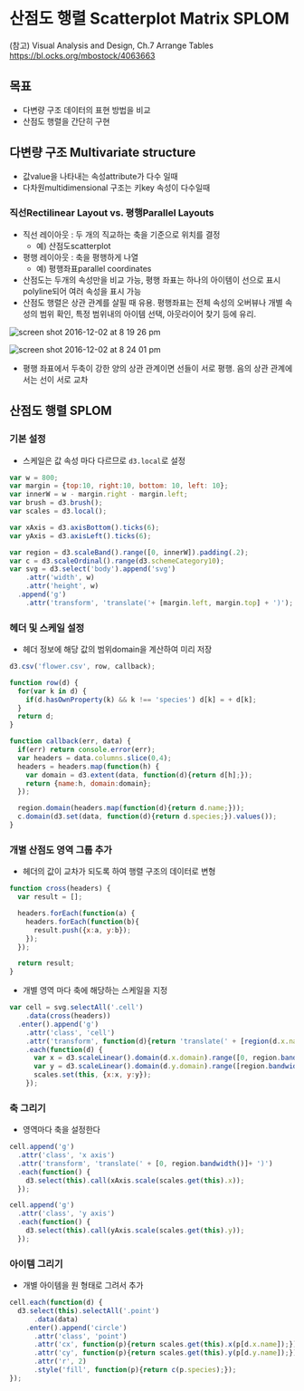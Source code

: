 산점도 행렬 Scatterplot Matrix SPLOM
===

(참고)
Visual Analysis and Design, Ch.7 Arrange Tables
https://bl.ocks.org/mbostock/4063663


목표
---
- 다변량 구조 데이터의 표현 방법을 비교
- 산점도 행렬을 간단히 구현

다변량 구조 Multivariate structure
---
 - 값value을 나타내는 속성attribute가 다수 일때
 - 다차원multidimensional 구조는 키key 속성이 다수일때

### 직선Rectilinear Layout vs. 평행Parallel Layouts
- 직선 레이아웃 : 두 개의 직교하는 축을 기준으로 위치를 결정
  - 예) 산점도scatterplot
- 평행 레이아웃 : 축을 평행하게 나열
  - 예) 평행좌표parallel coordinates
- 산점도는 두개의 속성만을 비교 가능, 평행 좌표는 하나의 아이템이 선으로 표시polyline되어 여러 속성을 표시 가능
- 산점도 행렬은 상관 관계를 살필 때 유용. 평행좌표는 전체 속성의 오버뷰나 개별 속성의 범위 확인, 특정 범위내의 아이템 선택, 아웃라이어 찾기 등에 유리.

![screen shot 2016-12-02 at 8 19 26 pm](https://cloud.githubusercontent.com/assets/253408/20832268/bcabcf50-b8cc-11e6-940b-c0b4f9020f5e.png)


![screen shot 2016-12-02 at 8 24 01 pm](https://cloud.githubusercontent.com/assets/253408/20832362/4b3969bc-b8cd-11e6-981a-0cfc58bcc0b3.png)

- 평행 좌표에서 두축이 강한 양의 상관 관계이면 선들이 서로 평행. 음의 상관 관계에서는 선이 서로 교차

산점도 행렬 SPLOM
---

### 기본 설정

- 스케일은 값 속성 마다 다르므로 `d3.local`로 설정

```javascript
var w = 800;
var margin = {top:10, right:10, bottom: 10, left: 10};
var innerW = w - margin.right - margin.left;
var brush = d3.brush();
var scales = d3.local();

var xAxis = d3.axisBottom().ticks(6);
var yAxis = d3.axisLeft().ticks(6);

var region = d3.scaleBand().range([0, innerW]).padding(.2);
var c = d3.scaleOrdinal().range(d3.schemeCategory10);
var svg = d3.select('body').append('svg')
    .attr('width', w)
    .attr('height', w)
  .append('g')
    .attr('transform', 'translate('+ [margin.left, margin.top] + ')');
```

### 헤더 및 스케일 설정

- 헤더 정보에 해당 값의 범위domain을 계산하여 미리 저장
```javascript
d3.csv('flower.csv', row, callback);

function row(d) {
  for(var k in d) {
    if(d.hasOwnProperty(k) && k !== 'species') d[k] = + d[k];
  }
  return d;
}

function callback(err, data) {
  if(err) return console.error(err);
  var headers = data.columns.slice(0,4);
  headers = headers.map(function(h) {
    var domain = d3.extent(data, function(d){return d[h];});
    return {name:h, domain:domain};
  });

  region.domain(headers.map(function(d){return d.name;}));
  c.domain(d3.set(data, function(d){return d.species;}).values());
}
```


### 개별 산점도 영역 그룹 추가

- 헤더의 값이 교차가 되도록 하여 행렬 구조의 데이터로 변형

```javascript
function cross(headers) {
  var result = [];

  headers.forEach(function(a) {
    headers.forEach(function(b){
      result.push({x:a, y:b});
    });
  });

  return result;
}
```

- 개별 영역 마다 축에 해당하는 스케일을 지정
```javascript
var cell = svg.selectAll('.cell')
    .data(cross(headers))
  .enter().append('g')
    .attr('class', 'cell')
    .attr('transform', function(d){return 'translate(' + [region(d.x.name), innerW - region(d.y.name)- region.bandwidth()]+ ')'})
    .each(function(d) {
      var x = d3.scaleLinear().domain(d.x.domain).range([0, region.bandwidth()]);
      var y = d3.scaleLinear().domain(d.y.domain).range([region.bandwidth(), 0]);
      scales.set(this, {x:x, y:y});
    });
```

### 축 그리기

- 영역마다 축을 설정한다

``` javascript
cell.append('g')
  .attr('class', 'x axis')
  .attr('transform', 'translate(' + [0, region.bandwidth()]+ ')')
  .each(function() {
    d3.select(this).call(xAxis.scale(scales.get(this).x));
  });

cell.append('g')
  .attr('class', 'y axis')
  .each(function() {
    d3.select(this).call(yAxis.scale(scales.get(this).y));
  });
```

### 아이템 그리기

- 개별 아이템을 원 형태로 그려서 추가
```javascript
cell.each(function(d) {
  d3.select(this).selectAll('.point')
      .data(data)
    .enter().append('circle')
      .attr('class', 'point')
      .attr('cx', function(p){return scales.get(this).x(p[d.x.name]);})
      .attr('cy', function(p){return scales.get(this).y(p[d.y.name]);})
      .attr('r', 2)
      .style('fill', function(p){return c(p.species);});
});
```
